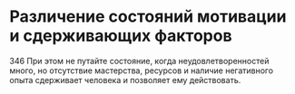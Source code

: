 # Различение состояний мотивации и сдерживающих факторов

346 При этом не путайте состояние, когда неудовлетворенностей много, но отсутствие мастерства, ресурсов и наличие негативного опыта сдерживает человека и позволяет ему действовать.
